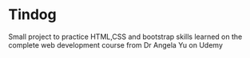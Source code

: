 # Tindog

Small project to practice HTML,CSS and bootstrap skills learned on the complete web development course from Dr Angela Yu on Udemy
